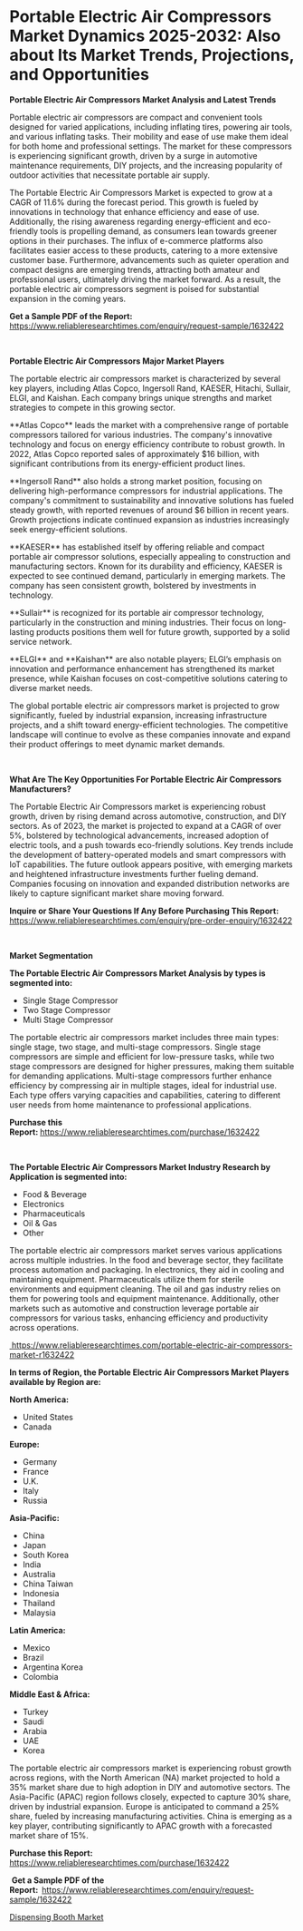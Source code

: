 <p><h1>Portable Electric Air Compressors Market Dynamics 2025-2032: Also about Its Market Trends, Projections, and Opportunities</h1></p><p><strong>Portable Electric Air Compressors Market Analysis and Latest Trends</strong></p>
<p><p>Portable electric air compressors are compact and convenient tools designed for varied applications, including inflating tires, powering air tools, and various inflating tasks. Their mobility and ease of use make them ideal for both home and professional settings. The market for these compressors is experiencing significant growth, driven by a surge in automotive maintenance requirements, DIY projects, and the increasing popularity of outdoor activities that necessitate portable air supply.</p><p>The Portable Electric Air Compressors Market is expected to grow at a CAGR of 11.6% during the forecast period. This growth is fueled by innovations in technology that enhance efficiency and ease of use. Additionally, the rising awareness regarding energy-efficient and eco-friendly tools is propelling demand, as consumers lean towards greener options in their purchases. The influx of e-commerce platforms also facilitates easier access to these products, catering to a more extensive customer base. Furthermore, advancements such as quieter operation and compact designs are emerging trends, attracting both amateur and professional users, ultimately driving the market forward. As a result, the portable electric air compressors segment is poised for substantial expansion in the coming years.</p></p>
<p><strong>Get a Sample PDF of the Report:&nbsp;</strong> <a href="https://www.reliableresearchtimes.com/enquiry/request-sample/1632422?utm_campaign=2643&utm_medium=2&utm_source=Github&utm_content=ia&utm_term=10042025&utm_id=portable-electric-air-compressors">https://www.reliableresearchtimes.com/enquiry/request-sample/1632422</a></p>
<p>&nbsp;</p>
<p><strong>Portable Electric Air Compressors Major Market Players</strong></p>
<p><p>The portable electric air compressors market is characterized by several key players, including Atlas Copco, Ingersoll Rand, KAESER, Hitachi, Sullair, ELGI, and Kaishan. Each company brings unique strengths and market strategies to compete in this growing sector.</p><p>**Atlas Copco** leads the market with a comprehensive range of portable compressors tailored for various industries. The company's innovative technology and focus on energy efficiency contribute to robust growth. In 2022, Atlas Copco reported sales of approximately $16 billion, with significant contributions from its energy-efficient product lines.</p><p>**Ingersoll Rand** also holds a strong market position, focusing on delivering high-performance compressors for industrial applications. The company's commitment to sustainability and innovative solutions has fueled steady growth, with reported revenues of around $6 billion in recent years. Growth projections indicate continued expansion as industries increasingly seek energy-efficient solutions.</p><p>**KAESER** has established itself by offering reliable and compact portable air compressor solutions, especially appealing to construction and manufacturing sectors. Known for its durability and efficiency, KAESER is expected to see continued demand, particularly in emerging markets. The company has seen consistent growth, bolstered by investments in technology.</p><p>**Sullair** is recognized for its portable air compressor technology, particularly in the construction and mining industries. Their focus on long-lasting products positions them well for future growth, supported by a solid service network.</p><p>**ELGI** and **Kaishan** are also notable players; ELGI’s emphasis on innovation and performance enhancement has strengthened its market presence, while Kaishan focuses on cost-competitive solutions catering to diverse market needs.</p><p>The global portable electric air compressors market is projected to grow significantly, fueled by industrial expansion, increasing infrastructure projects, and a shift toward energy-efficient technologies. The competitive landscape will continue to evolve as these companies innovate and expand their product offerings to meet dynamic market demands.</p></p>
<p>&nbsp;</p>
<p><strong>What Are The Key Opportunities For Portable Electric Air Compressors Manufacturers?</strong></p>
<p><p>The Portable Electric Air Compressors market is experiencing robust growth, driven by rising demand across automotive, construction, and DIY sectors. As of 2023, the market is projected to expand at a CAGR of over 5%, bolstered by technological advancements, increased adoption of electric tools, and a push towards eco-friendly solutions. Key trends include the development of battery-operated models and smart compressors with IoT capabilities. The future outlook appears positive, with emerging markets and heightened infrastructure investments further fueling demand. Companies focusing on innovation and expanded distribution networks are likely to capture significant market share moving forward.</p></p>
<p><strong>Inquire or Share Your Questions If Any Before Purchasing This Report:</strong> <a href="https://www.reliableresearchtimes.com/enquiry/pre-order-enquiry/1632422?utm_campaign=2643&utm_medium=2&utm_source=Github&utm_content=ia&utm_term=10042025&utm_id=portable-electric-air-compressors">https://www.reliableresearchtimes.com/enquiry/pre-order-enquiry/1632422</a></p>
<p>&nbsp;</p>
<p><strong>Market Segmentation</strong></p>
<p><strong>The Portable Electric Air Compressors Market Analysis by types is segmented into:</strong></p>
<p><ul><li>Single Stage Compressor</li><li>Two Stage Compressor</li><li>Multi Stage Compressor</li></ul></p>
<p><p>The portable electric air compressors market includes three main types: single stage, two stage, and multi-stage compressors. Single stage compressors are simple and efficient for low-pressure tasks, while two stage compressors are designed for higher pressures, making them suitable for demanding applications. Multi-stage compressors further enhance efficiency by compressing air in multiple stages, ideal for industrial use. Each type offers varying capacities and capabilities, catering to different user needs from home maintenance to professional applications.</p></p>
<p><strong>Purchase this Report:&nbsp;</strong><a href="https://www.reliableresearchtimes.com/purchase/1632422?utm_campaign=2643&utm_medium=2&utm_source=Github&utm_content=ia&utm_term=10042025&utm_id=portable-electric-air-compressors">https://www.reliableresearchtimes.com/purchase/1632422</a></p>
<p>&nbsp;</p>
<p><strong>The Portable Electric Air Compressors Market Industry Research by Application is segmented into:</strong></p>
<p><ul><li>Food & Beverage</li><li>Electronics</li><li>Pharmaceuticals</li><li>Oil & Gas</li><li>Other</li></ul></p>
<p><p>The portable electric air compressors market serves various applications across multiple industries. In the food and beverage sector, they facilitate process automation and packaging. In electronics, they aid in cooling and maintaining equipment. Pharmaceuticals utilize them for sterile environments and equipment cleaning. The oil and gas industry relies on them for powering tools and equipment maintenance. Additionally, other markets such as automotive and construction leverage portable air compressors for various tasks, enhancing efficiency and productivity across operations.</p></p>
<p><a href="https://www.reliableresearchtimes.com/portable-electric-air-compressors-market-r1632422?utm_campaign=2643&utm_medium=2&utm_source=Github&utm_content=ia&utm_term=10042025&utm_id=portable-electric-air-compressors">&nbsp;https://www.reliableresearchtimes.com/portable-electric-air-compressors-market-r1632422</a></p>
<p><strong>In terms of Region, the Portable Electric Air Compressors Market Players available by Region are:</strong></p>
<p>
    <p> <strong> North America: </strong>
        <ul>
            <li>United States</li>
            <li>Canada</li>
        </ul>
        </p> 
    <p> <strong> Europe: </strong>
        <ul>
            <li>Germany</li>
            <li>France</li>
            <li>U.K.</li>
            <li>Italy</li>
            <li>Russia</li>
        </ul>
        </p> 
    <p> <strong> Asia-Pacific: </strong>
        <ul>
            <li>China</li>
            <li>Japan</li>
            <li>South Korea</li>
            <li>India</li>
            <li>Australia</li>
            <li>China Taiwan</li>
            <li>Indonesia</li>
            <li>Thailand</li>
            <li>Malaysia</li>
        </ul>
        </p> 
    <p> <strong> Latin America: </strong>
        <ul>
            <li>Mexico</li>
            <li>Brazil</li>
            <li>Argentina Korea</li>
            <li>Colombia</li>
        </ul>
        </p> 
    <p> <strong> Middle East & Africa: </strong>
        <ul>
            <li>Turkey</li>
            <li>Saudi</li>
            <li>Arabia</li>
            <li>UAE</li>
            <li>Korea</li>
        </ul>
    </p>
    </p>
<p><p>The portable electric air compressors market is experiencing robust growth across regions, with the North American (NA) market projected to hold a 35% market share due to high adoption in DIY and automotive sectors. The Asia-Pacific (APAC) region follows closely, expected to capture 30% share, driven by industrial expansion. Europe is anticipated to command a 25% share, fueled by increasing manufacturing activities. China is emerging as a key player, contributing significantly to APAC growth with a forecasted market share of 15%.</p></p>
<p><strong>Purchase this Report: </strong><a href="https://www.reliableresearchtimes.com/purchase/1632422?utm_campaign=2643&utm_medium=2&utm_source=Github&utm_content=ia&utm_term=10042025&utm_id=portable-electric-air-compressors">https://www.reliableresearchtimes.com/purchase/1632422</a></p>
<p>&nbsp;<strong>Get a Sample PDF of the Report:&nbsp;&nbsp;</strong><a href="https://www.reliableresearchtimes.com/enquiry/request-sample/1632422?utm_campaign=2643&utm_medium=2&utm_source=Github&utm_content=ia&utm_term=10042025&utm_id=portable-electric-air-compressors">https://www.reliableresearchtimes.com/enquiry/request-sample/1632422</a></p>
<p><strong></strong></p>
<p><p><a href="https://github.com/aarenlazosw3/Market-Research-Report-List-1/blob/main/dispensing-booth-market.md?utm_campaign=2643&utm_medium=2&utm_source=Github&utm_content=ia&utm_term=10042025&utm_id=portable-electric-air-compressors">Dispensing Booth Market</a></p></p>